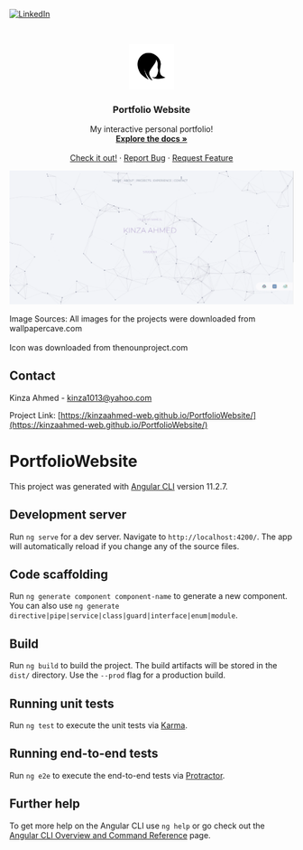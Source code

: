 [![LinkedIn][linkedin-shield]][linkedin-url]


<!-- PROJECT LOGO -->
<br />
<p align="center">
  <a href="https://kinzaahmed-web.github.io/PortfolioWebsite/">
    <img src="src/assets/logo.png" alt="Logo" width="80" height="80">
  </a>

  <h3 align="center">Portfolio Website</h3>

  <p align="center">
    My interactive personal portfolio!
    <br />
    <a href="https://kinzaahmed-web.github.io/PortfolioWebsite/"><strong>Explore the docs »</strong></a>
    <br />
    <br />
    <a href="https://kinzaahmed-web.github.io/PortfolioWebsite/#/">Check it out!</a>
    ·
    <a href="https://kinzaahmed-web.github.io/PortfolioWebsite/issues">Report Bug</a>
    ·
    <a href="https://kinzaahmed-web.github.io/PortfolioWebsite/issues">Request Feature</a>
  </p>
</p>

<p align="center">
  <img src="src/assets/home.PNG">
</p>

<p>Image Sources: All images for the projects were downloaded from wallpapercave.com <br></br>
Icon was downloaded from thenounproject.com</p>

<!-- CONTACT -->
## Contact

Kinza Ahmed  - kinza1013@yahoo.com

Project Link: [https://kinzaahmed-web.github.io/PortfolioWebsite/](https://kinzaahmed-web.github.io/PortfolioWebsite/)

<!-- MARKDOWN LINKS & IMAGES -->
[linkedin-shield]: https://img.shields.io/badge/-LinkedIn-black.svg?style=for-the-badge&logo=linkedin&colorB=555
[linkedin-url]: https://linkedin.com/in/kinzaahmed/
 

# PortfolioWebsite

This project was generated with [Angular CLI](https://github.com/angular/angular-cli) version 11.2.7.

## Development server

Run `ng serve` for a dev server. Navigate to `http://localhost:4200/`. The app will automatically reload if you change any of the source files.

## Code scaffolding

Run `ng generate component component-name` to generate a new component. You can also use `ng generate directive|pipe|service|class|guard|interface|enum|module`.

## Build

Run `ng build` to build the project. The build artifacts will be stored in the `dist/` directory. Use the `--prod` flag for a production build.

## Running unit tests

Run `ng test` to execute the unit tests via [Karma](https://karma-runner.github.io).

## Running end-to-end tests

Run `ng e2e` to execute the end-to-end tests via [Protractor](http://www.protractortest.org/).

## Further help

To get more help on the Angular CLI use `ng help` or go check out the [Angular CLI Overview and Command Reference](https://angular.io/cli) page.
